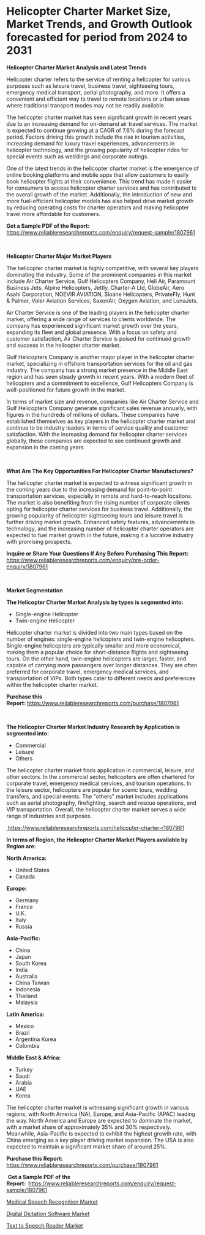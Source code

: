 <p><h1>Helicopter Charter Market Size, Market Trends, and Growth Outlook forecasted for period from 2024 to 2031</h1></p><p><strong>Helicopter Charter Market Analysis and Latest Trends</strong></p>
<p><p>Helicopter charter refers to the service of renting a helicopter for various purposes such as leisure travel, business travel, sightseeing tours, emergency medical transport, aerial photography, and more. It offers a convenient and efficient way to travel to remote locations or urban areas where traditional transport modes may not be readily available.</p><p>The helicopter charter market has seen significant growth in recent years due to an increasing demand for on-demand air travel services. The market is expected to continue growing at a CAGR of 7.6% during the forecast period. Factors driving this growth include the rise in tourism activities, increasing demand for luxury travel experiences, advancements in helicopter technology, and the growing popularity of helicopter rides for special events such as weddings and corporate outings.</p><p>One of the latest trends in the helicopter charter market is the emergence of online booking platforms and mobile apps that allow customers to easily book helicopter flights at their convenience. This trend has made it easier for consumers to access helicopter charter services and has contributed to the overall growth of the market. Additionally, the introduction of new and more fuel-efficient helicopter models has also helped drive market growth by reducing operating costs for charter operators and making helicopter travel more affordable for customers.</p></p>
<p><strong>Get a Sample PDF of the Report:&nbsp;</strong> <a href="https://www.reliableresearchreports.com/enquiry/request-sample/1807961">https://www.reliableresearchreports.com/enquiry/request-sample/1807961</a></p>
<p>&nbsp;</p>
<p><strong>Helicopter Charter Major Market Players</strong></p>
<p><p>The helicopter charter market is highly competitive, with several key players dominating the industry. Some of the prominent companies in this market include Air Charter Service, Gulf Helicopters Company, Heli Air, Paramount Business Jets, Alpine Helicopters, Jettly, Charter-A Ltd, GlobeAir, Aero Asahi Corporation, NOEVIR AVIATION, Sloane Helicopters, PrivateFly, Hunt & Palmer, Voler Aviation Services, SaxonAir, Oxygen Aviation, and LunaJets.</p><p>Air Charter Service is one of the leading players in the helicopter charter market, offering a wide range of services to clients worldwide. The company has experienced significant market growth over the years, expanding its fleet and global presence. With a focus on safety and customer satisfaction, Air Charter Service is poised for continued growth and success in the helicopter charter market.</p><p>Gulf Helicopters Company is another major player in the helicopter charter market, specializing in offshore transportation services for the oil and gas industry. The company has a strong market presence in the Middle East region and has seen steady growth in recent years. With a modern fleet of helicopters and a commitment to excellence, Gulf Helicopters Company is well-positioned for future growth in the market.</p><p>In terms of market size and revenue, companies like Air Charter Service and Gulf Helicopters Company generate significant sales revenue annually, with figures in the hundreds of millions of dollars. These companies have established themselves as key players in the helicopter charter market and continue to be industry leaders in terms of service quality and customer satisfaction. With the increasing demand for helicopter charter services globally, these companies are expected to see continued growth and expansion in the coming years.</p></p>
<p>&nbsp;</p>
<p><strong>What Are The Key Opportunities For Helicopter Charter Manufacturers?</strong></p>
<p><p>The helicopter charter market is expected to witness significant growth in the coming years due to the increasing demand for point-to-point transportation services, especially in remote and hard-to-reach locations. The market is also benefiting from the rising number of corporate clients opting for helicopter charter services for business travel. Additionally, the growing popularity of helicopter sightseeing tours and leisure travel is further driving market growth. Enhanced safety features, advancements in technology, and the increasing number of helicopter charter operators are expected to fuel market growth in the future, making it a lucrative industry with promising prospects.</p></p>
<p><strong>Inquire or Share Your Questions If Any Before Purchasing This Report:</strong> <a href="https://www.reliableresearchreports.com/enquiry/pre-order-enquiry/1807961">https://www.reliableresearchreports.com/enquiry/pre-order-enquiry/1807961</a></p>
<p>&nbsp;</p>
<p><strong>Market Segmentation</strong></p>
<p><strong>The Helicopter Charter Market Analysis by types is segmented into:</strong></p>
<p><ul><li>Single-engine Helicopter</li><li>Twin-engine Helicopter</li></ul></p>
<p><p>Helicopter charter market is divided into two main types based on the number of engines: single-engine helicopters and twin-engine helicopters. Single-engine helicopters are typically smaller and more economical, making them a popular choice for short-distance flights and sightseeing tours. On the other hand, twin-engine helicopters are larger, faster, and capable of carrying more passengers over longer distances. They are often preferred for corporate travel, emergency medical services, and transportation of VIPs. Both types cater to different needs and preferences within the helicopter charter market.</p></p>
<p><strong>Purchase this Report:&nbsp;</strong><a href="https://www.reliableresearchreports.com/purchase/1807961">https://www.reliableresearchreports.com/purchase/1807961</a></p>
<p>&nbsp;</p>
<p><strong>The Helicopter Charter Market Industry Research by Application is segmented into:</strong></p>
<p><ul><li>Commercial</li><li>Leisure</li><li>Others</li></ul></p>
<p><p>The helicopter charter market finds application in commercial, leisure, and other sectors. In the commercial sector, helicopters are often chartered for corporate travel, emergency medical services, and tourism operations. In the leisure sector, helicopters are popular for scenic tours, wedding transfers, and special events. The "others" market includes applications such as aerial photography, firefighting, search and rescue operations, and VIP transportation. Overall, the helicopter charter market serves a wide range of industries and purposes.</p></p>
<p><a href="https://www.reliableresearchreports.com/helicopter-charter-r1807961">&nbsp;https://www.reliableresearchreports.com/helicopter-charter-r1807961</a></p>
<p><strong>In terms of Region, the Helicopter Charter Market Players available by Region are:</strong></p>
<p>
    <p> <strong> North America: </strong>
        <ul>
            <li>United States</li>
            <li>Canada</li>
        </ul>
        </p> 
    <p> <strong> Europe: </strong>
        <ul>
            <li>Germany</li>
            <li>France</li>
            <li>U.K.</li>
            <li>Italy</li>
            <li>Russia</li>
        </ul>
        </p> 
    <p> <strong> Asia-Pacific: </strong>
        <ul>
            <li>China</li>
            <li>Japan</li>
            <li>South Korea</li>
            <li>India</li>
            <li>Australia</li>
            <li>China Taiwan</li>
            <li>Indonesia</li>
            <li>Thailand</li>
            <li>Malaysia</li>
        </ul>
        </p> 
    <p> <strong> Latin America: </strong>
        <ul>
            <li>Mexico</li>
            <li>Brazil</li>
            <li>Argentina Korea</li>
            <li>Colombia</li>
        </ul>
        </p> 
    <p> <strong> Middle East & Africa: </strong>
        <ul>
            <li>Turkey</li>
            <li>Saudi</li>
            <li>Arabia</li>
            <li>UAE</li>
            <li>Korea</li>
        </ul>
    </p>
    </p>
<p><p>The helicopter charter market is witnessing significant growth in various regions, with North America (NA), Europe, and Asia-Pacific (APAC) leading the way. North America and Europe are expected to dominate the market, with a market share of approximately 35% and 30% respectively. Meanwhile, Asia-Pacific is expected to exhibit the highest growth rate, with China emerging as a key player driving market expansion. The USA is also expected to maintain a significant market share of around 25%.</p></p>
<p><strong>Purchase this Report: </strong><a href="https://www.reliableresearchreports.com/purchase/1807961">https://www.reliableresearchreports.com/purchase/1807961</a></p>
<p>&nbsp;<strong>Get a Sample PDF of the Report:&nbsp;&nbsp;</strong><a href="https://www.reliableresearchreports.com/enquiry/request-sample/1807961">https://www.reliableresearchreports.com/enquiry/request-sample/1807961</a></p>
<p><strong></strong></p>
<p><p><a href="https://github.com/nancykennedykellievqfqt2/Market-Research-Report-List-2/blob/main/medical-speech-recognition-market.md">Medical Speech Recognition Market</a></p><p><a href="https://github.com/RosemarieLeffler2023/Market-Research-Report-List-1/blob/main/digital-dictation-software-market.md">Digital Dictation Software Market</a></p><p><a href="https://github.com/susanjprice2023/Market-Research-Report-List-1/blob/main/text-to-speech-reader-market.md">Text to Speech Reader Market</a></p></p>